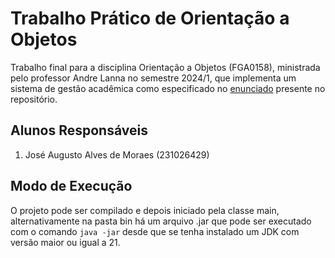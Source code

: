# Trabalho Prático de Orientação a Objetos

Trabalho final para a disciplina Orientação a Objetos (FGA0158),
ministrada pelo professor Andre Lanna no semestre 2024/1,
que implementa um sistema de gestão acadêmica como especificado no [enunciado](Enunciado.md) presente no repositório.

## Alunos Responsáveis

1. José Augusto Alves de Moraes (231026429)

## Modo de Execução

O projeto pode ser compilado e depois iniciado pela classe main, alternativamente na pasta bin há um arquivo .jar que pode ser executado com o comando `java -jar` desde que se tenha instalado um JDK com versão maior ou igual a 21.